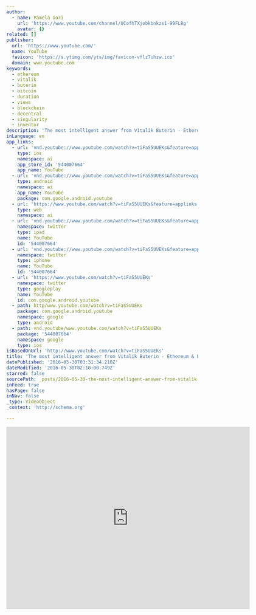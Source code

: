 ```yaml
---
author:
  - name: Pamela Iori
    url: 'https://www.youtube.com/channel/UCofhTXjobkbnkzs1-99FL8g'
    avatar: {}
related: []
publisher:
  url: 'https://www.youtube.com/'
  name: YouTube
  favicon: 'https://s.ytimg.com/yts/img/favicon-vflz7uhzw.ico'
  domain: www.youtube.com
keywords:
  - ethereum
  - vitalik
  - buterin
  - bitcoin
  - duration
  - views
  - blockchain
  - decentral
  - singularity
  - inventor
description: 'The most intelligent answer from Vitalik Buterin - Ethereum & Bitcoin When we see a breakdown in a current financial system and fiat currency systems of the world are losing value, do you see Ethereum and the blockchain replacing current systems? Original video filmer: http://ethereumtimeline.org http://blog.transitionfoundation.org Me: pamela.iori@yahoo.com - Bitcoin and Ethereum Investor'
inLanguage: en
app_links:
  - url: 'vnd.youtube://www.youtube.com/watch?v=tiFaS5UUEKs&feature=applinks'
    type: ios
    namespace: ai
    app_store_id: '544007664'
    app_name: YouTube
  - url: 'vnd.youtube://www.youtube.com/watch?v=tiFaS5UUEKs&feature=applinks'
    type: android
    namespace: ai
    app_name: YouTube
    package: com.google.android.youtube
  - url: 'https://www.youtube.com/watch?v=tiFaS5UUEKs&feature=applinks'
    type: web
    namespace: ai
  - url: 'vnd.youtube://www.youtube.com/watch?v=tiFaS5UUEKs&feature=applinks'
    namespace: twitter
    type: ipad
    name: YouTube
    id: '544007664'
  - url: 'vnd.youtube://www.youtube.com/watch?v=tiFaS5UUEKs&feature=applinks'
    namespace: twitter
    type: iphone
    name: YouTube
    id: '544007664'
  - url: 'https://www.youtube.com/watch?v=tiFaS5UUEKs'
    namespace: twitter
    type: googleplay
    name: YouTube
    id: com.google.android.youtube
  - path: http/www.youtube.com/watch?v=tiFaS5UUEKs
    package: com.google.android.youtube
    namespace: google
    type: android
  - path: vnd.youtube/www.youtube.com/watch?v=tiFaS5UUEKs
    package: '544007664'
    namespace: google
    type: ios
isBasedOnUrl: 'http://www.youtube.com/watch?v=tiFaS5UUEKs'
title: 'The most intelligent answer from Vitalik Buterin - Ethereum & Bitcoin'
datePublished: '2016-05-30T03:31:34.210Z'
dateModified: '2016-05-30T02:10:00.749Z'
starred: false
sourcePath: _posts/2016-05-30-the-most-intelligent-answer-from-vitalik-buterin-ethereum.md
inFeed: true
hasPage: false
inNav: false
_type: VideoObject
_context: 'http://schema.org'

---
```

<iframe src="http://cdn.embedly.com/widgets/media.html?src=https%3A%2F%2Fwww.youtube.com%2Fembed%2FtiFaS5UUEKs%3Ffeature%3Doembed&amp;url=http%3A%2F%2Fwww.youtube.com%2Fwatch%3Fv%3DtiFaS5UUEKs&amp;image=https%3A%2F%2Fi.ytimg.com%2Fvi%2FtiFaS5UUEKs%2Fhqdefault.jpg&amp;key=b7d04c9b404c499eba89ee7072e1c4f7&amp;type=text%2Fhtml&amp;schema=youtube" width="640" height="480" scrolling="no" frameborder="0" allowfullscreen="" style=""></iframe>